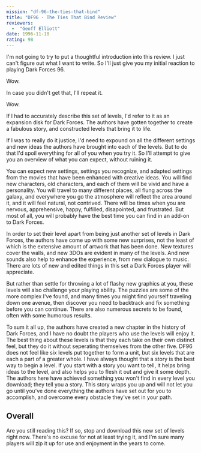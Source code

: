 ```yaml
---
mission: "df-96-the-ties-that-bind"
title: "DF96 - The Ties That Bind Review"
reviewers: 
  -  "Geoff Elliott"
date: 1996-11-18
rating: 98
---
```


I'm not going to try to put a thoughtful introduction into this review. I just can't figure out what I want to write. So I'll just give you my initial reaction to playing Dark Forces 96.

Wow.

In case you didn't get that, I'll repeat it.

Wow.

If I had to accurately describe this set of levels, I'd refer to it as an expansion disk for Dark Forces. The authors have gotten together to create a fabulous story, and constructed levels that bring it to life.

If I was to really do it justice, I'd need to expound on all the different settings and new ideas the authors have brought into each of the levels. But to do that I'd spoil everything for all of you when you try it. So I'll attempt to give you an overview of what you can expect, without ruining it.

You can expect new settings, settings you recognize, and adapted settings from the movies that have been enhanced with creative ideas. You will find new characters, old characters, and each of them will be vivid and have a personality. You will travel to many different places, all flung across the galaxy, and everywhere you go the atmosphere will reflect the area around it, and it will feel natural, not contrived. There will be times when you are nervous, apprehensive, happy, fulfilled, disapointed, and frustrated. But most of all, you will probably have the best time you can find in an add-on to Dark Forces.

In order to set their level apart from being just another set of levels in Dark Forces, the authors have come up with some new surprises, not the least of which is the extensive amount of artwork that has been done. New textures cover the walls, and new 3DOs are evident in many of the levels. And new sounds also help to enhance the experience, from new dialogue to music. There are lots of new and edited things in this set a Dark Forces player will appreciate.

But rather than settle for throwing a lot of flashy new graphics at you, these levels will also challenge your playing ability. The puzzles are some of the more complex I've found, and many times you might find yourself traveling down one avenue, then discover you need to backtrack and fix something before you can continue. There are also numerous secrets to be found, often with some humorous results.

To sum it all up, the authors have created a new chapter in the history of Dark Forces, and I have no doubt the players who use the levels will enjoy it. The best thing about these levels is that they each take on their own distinct feel, but they do it without seperating themselves from the other five. DF96 does not feel like six levels put together to form a unit, but six levels that are each a part of a greater whole. I have always thought that a story is the best way to begin a level. If you start with a story you want to tell, it helps bring ideas to the level, and also helps you to flesh it out and give it some depth. The authors here have achieved something you won't find in every level you download; they tell you a story. This story wraps you up and will not let you go until you've done everything the authors have set out for you to accomplish, and overcome every obstacle they've set in your path.

## Overall

Are you still reading this? If so, stop and download this new set of levels right now. There's no excuse for not at least trying it, and I'm sure many players will zip it up for use and enjoyment in the years to come.